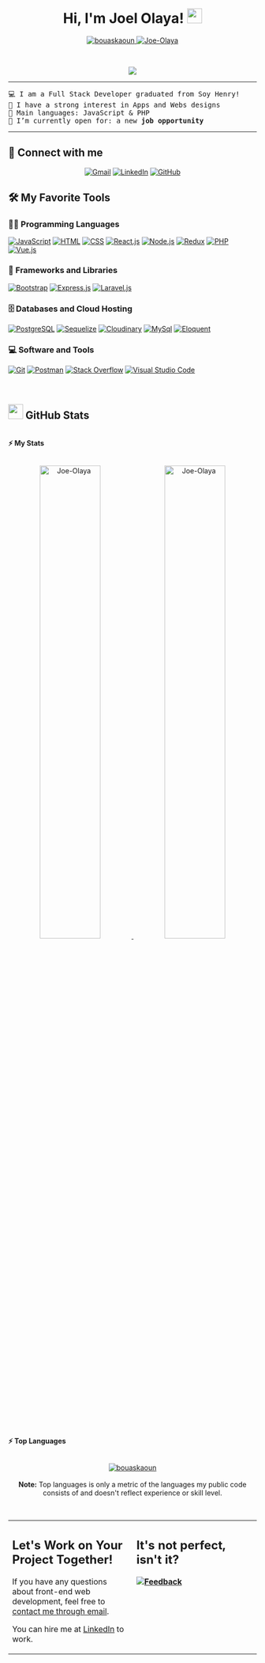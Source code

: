 <h1 align="center">
Hi, I'm Joel Olaya!
	<a href="https://github.com/Joe-Olaya" target="_self">
		<img src="https://media.giphy.com/media/hvRJCLFzcasrR4ia7z/giphy.gif" width="30">
	</a>
</h1>
<p align="center">
	<a href="https://github.com/Joe-Olaya">
		<img src="https://komarev.com/ghpvc/?username=Joe-Olaya&label=Profile%20views&color=0e75b6&style=flat" alt="bouaskaoun" />
	</a>
	<a href="https://github.com/Joe-Olaya">
		<img src="https://img.shields.io/github/followers/Joe-Olaya?label=Followers" alt="Joe-Olaya " />
	</a>
</p>
<br/>
<p align="center">
	<a href="https://github.com/Joe-Olaya">
		<img src="https://readme-typing-svg.herokuapp.com?lines=Full+Stack+Web+Developer;Always%20ready%20to%20code!&center=true&width=380&height=45">
	</a>
</p>

<hr>

<pre>
💻 I am a Full Stack Developer graduated from Soy Henry!
📝 I have a strong interest in Apps and Webs designs
🌟 Main languages: JavaScript & PHP
🤔 I’m currently open for: a new <b>job opportunity</b>
</pre>
<hr>

## 🤝 Connect with me
<p align="center">
	<a href="mailto:joel.olaya@hotmail.com"><img img src="https://img.shields.io/badge/Mail-%23EA4335.svg?style=plastic&logo=gmail&logoColor=white" alt="Gmail"/></a>
	<a href="https://www.linkedin.com/in/joel-olaya-302761263/"><img src="https://img.shields.io/badge/Linkedin-%230A66C2.svg?style=plastic&logo=linkedin&logoColor=white" alt="LinkedIn"/></a>
	<a href="https://github.com/Joe-Olaya"><img src="https://img.shields.io/badge/GitHub-%23181717.svg?style=plastic&logo=github&logoColor=white" alt="GitHub"/></a>
</p>

## 🛠️ My Favorite Tools

### 👨‍💻 Programming Languages

<p>
    <a href="https://github.com/Joe-Olaya"><img alt="JavaScript" src="https://img.shields.io/badge/-JavaScript-red"></a>
    <a href="https://github.com/Joe-Olaya"><img alt="HTML" src="https://img.shields.io/badge/-HTML-red"></a>
    <a href="https://github.com/Joe-Olaya"><img alt="CSS" src="https://img.shields.io/badge/-CSS-red"></a>
    <a href="https://github.com/Joe-Olaya"><img alt="React.js" src="https://img.shields.io/badge/-React.js-red"></a>
    <a href="https://github.com/Joe-Olaya"><img alt="Node.js" src="https://img.shields.io/badge/-Node.js-red"></a>
    <a href="https://github.com/Joe-Olaya"><img alt="Redux" src="https://img.shields.io/badge/-Redux-red"></a>
    <a href="https://github.com/Joe-Olaya"><img alt="PHP" src="https://img.shields.io/badge/-PHP-red"></a>
    <a href="https://github.com/Joe-Olaya"><img alt="Vue.js" src="https://img.shields.io/badge/-Vue.js-red"></a>
</p>


### 🧰 Frameworks and Libraries

<p>
    <a href="https://github.com/Joe-Olaya"><img alt="Bootstrap" src="https://img.shields.io/badge/-Bootstrap-green"></a>
    <a href="https://github.com/Joe-Olaya"><img alt="Express.js" src="https://img.shields.io/badge/-Express.js-green"></a>
    <a href="https://github.com/Joe-Olaya"><img alt="Laravel.js" src="https://img.shields.io/badge/-Laravel-green"></a>

</p>

### 🗄️ Databases and Cloud Hosting

<p>
    <a href="https://github.com/Joe-Olaya"><img alt="PostgreSQL" src="https://img.shields.io/badge/-PostgreSQL-blue"></a>
    <a href="https://github.com/Joe-Olaya"><img alt="Sequelize" src="https://img.shields.io/badge/-Sequelize-blue"></a>
    <a href="https://github.com/Joe-Olaya"><img alt="Cloudinary" src="https://img.shields.io/badge/-Cloudinary-blue"></a>
    <a href="https://github.com/Joe-Olaya"><img alt="MySql" src="https://img.shields.io/badge/-MySql-blue"></a>
    <a href="https://github.com/Joe-Olaya"><img alt="Eloquent" src="https://img.shields.io/badge/-Eloquent-blue"></a>
</p>

### 💻 Software and Tools

<p>
    <a href="https://github.com/Joe-Olaya"><img alt="Git" src="https://img.shields.io/badge/Git%20-%23F05033.svg?logo=git&logoColor=white"></a>
    <a href="https://github.com/Joe-Olaya"><img alt="Postman" src="https://img.shields.io/badge/Postman-FF6C37?logo=postman&logoColor=white"></a>
    <a href="https://github.com/Joe-Olaya"><img alt="Stack Overflow" src="https://img.shields.io/badge/-Stack%20Overflow-FE7A16?logo=stack-overflow&logoColor=white"></a>
    <a href="https://github.com/Joe-Olaya"><img alt="Visual Studio Code" src="https://img.shields.io/badge/Visual%20Studio%20Code-0078d7.svg?logo=visual-studio-code&logoColor=white"></a>
</p>
</br>



## <a href="https://github.com/Joe-Olaya"><img src="https://www.blumbergdigital.com/wp-content/uploads/2020/10/stats-graphic-statistics-business-512.png" width="30"></a> GitHub Stats

<br/>
<summary><b>⚡ My Stats</b></summary>
<br/>
<p align="center">
	<a href="https://github.com/Joe-Olaya">
	<img width="49.5%" src="https://github-readme-stats.vercel.app/api?username=Joe-Olaya&show_icons=true" alt="Joe-Olaya">
	<img width="49.5%" src="https://github-readme-streak-stats.herokuapp.com/?user=Joe-Olaya" alt="Joe-Olaya">
	</a>
	<br/>
</p>
<br/>


<summary><b>⚡ Top Languages</b></summary>
<br/>

<p align="center">
	<a href="https://github.com/Joe-Olaya">
	<img src="https://github-readme-stats.vercel.app/api/top-langs/?username=Joe-Olaya&langs_count=8&layout=compact" alt="bouaskaoun">
	</a>
	<br/>
<br/>
<b>Note:</b> Top languages is only a metric of the languages my public code consists of and doesn't reflect experience or skill level.
</p>
<br/>

<table style="border: none">
  <tr>
  <td width="50%" valign="top">

## Let's Work on Your Project Together!

If you have any questions about front-end web development, feel free to <a href="mailto:joel.olaya@hotmail.com">contact me through email</a>.

You can hire me at <a href="https://www.linkedin.com/in/joel-olaya-302761263/">LinkedIn</a> to work.

  </td>
  <td width="50%" valign="top">

## It's not perfect, isn't it?

**<a href="https://github.com/Joe-Olaya"><img alt="Feedback" src="https://img.shields.io/badge/Ask%20me-anything-1abc9c.svg"></a>**

  </td>
  </tr>
</table>
